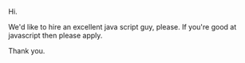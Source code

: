 Hi.

We'd like to hire an excellent java script guy, please.
If you're good at javascript then please apply.

Thank you.
